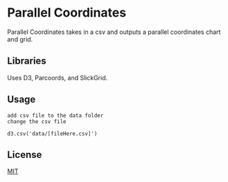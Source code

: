 # Parallel Coordinates

Parallel Coordinates takes in a csv and outputs a parallel coordinates chart and grid.

## Libraries

Uses D3, Parcoords, and SlickGrid.


## Usage

```
add csv file to the data folder
change the csv file 

d3.csv('data/[fileHere.csv]')
```

## License
[MIT](https://choosealicense.com/licenses/mit/)
